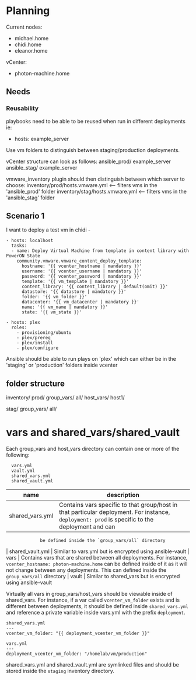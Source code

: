 # Planning

Current nodes:
- michael.home
- chidi.home
- eleanor.home

vCenter:
- photon-machine.home

## Needs
### Reusability
playbooks need to be able to be reused when run in different deployments
ie:
  - hosts: example_server

Use vm folders to distinguish between staging/production deployments.

vCenter structure can look as follows:
ansible_prod/
  example_server
ansible_stag/
  example_server

vmware_inventory plugin should then distinguish between which server to choose:
inventory/prod/hosts.vmware.yml   <-- filters vms in the 'ansible_prod' folder
inventory/stag/hosts.vmware.yml   <-- filters vms in the 'ansible_stag' folder

## Scenario 1
I want to deploy a test vm in chidi -
```
- hosts: localhost
  tasks:
  - name: Deploy Virtual Machine from template in content library with PowerON State
    community.vmware.vmware_content_deploy_template:
      hostname: '{{ vcenter_hostname | mandatory }}'
      username: '{{ vcenter_username | mandatory }}'
      password: '{{ vcenter_password | mandatory }}'
      template: '{{ vm_template | mandatory }}'
      content_library: '{{ content_library | default(omit) }}'
      datastore: '{{ datastore | mandatory }}'
      folder: '{{ vm_folder }}'
      datacenter: '{{ vm_datacenter | mandatory }}'
      name: '{{ vm_name | mandatory }}'
      state: '{{ vm_state }}'

- hosts: plex
  roles:
    - provisioning/ubuntu
    - plex/prereq
    - plex/install
    - plex/configure
```
Ansible should be able to run plays on 'plex' which can either be in the 
'staging' or 'production' folders inside vcenter


## folder structure
inventory/
  prod/
    group_vars/
      all/
    host_vars/
      host1/

  stag/
    group_vars/
      all/


# vars and shared_vars/shared_vault
Each group_vars and host_vars directory can contain one or more of the following:
```
  vars.yml
  vault.yml
  shared_vars.yml
  shared_vault.yml
```

| name | description
| ---- | -----------
| shared_vars.yml     | Contains vars specific to that group/host in that particular deployment. For instance, `deployment: prod` is specific to the deployment and can 
                 be defined inside the `group_vars/all` directory
| shared_vault.yml    | Similar to vars.yml but is encrypted using ansible-vault
| vars  | Contains vars that are shared between all deployments. For instance, `vcenter_hostname: photon-machine.home` can be defined inside of it as it
                 will not change between any deployments. This can defined inside the `group_vars/all` directory
| vault | Similar to shared_vars but is encrypted using ansible-vault

Virtually all vars in group_vars/host_vars should be viewable inside of shared_vars. For instance, if a var called `vcenter_vm_folder` exists and is different
between deployments, it should be defined inside `shared_vars.yml` and reference a private variable inside vars.yml with the prefix `deployment`.
```
shared_vars.yml
---
vcenter_vm_folder: "{{ deployment_vcenter_vm_folder }}"
```

```
vars.yml
---
deployment_vcenter_vm_folder: "/homelab/vm/production"
```

shared_vars.yml and shared_vault.yml are symlinked files and should be stored inside the `staging` inventory directory.

